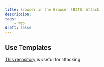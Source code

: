 ```yaml
---
title: Browser in the Browser (BITB) Attack
description: 
tags:
    - Web
draft: false
---
```


## Use Templates

[This repository](https://github.com/mrd0x/BITB) is useful for attacking.